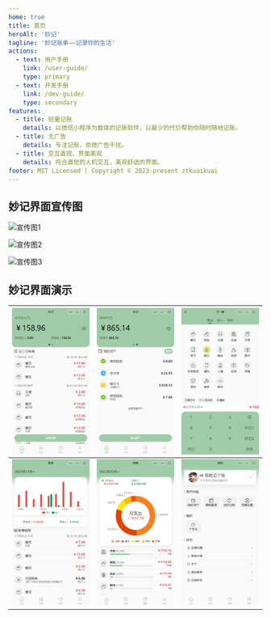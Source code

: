 ```yaml
---
home: true
title: 首页
heroAlt: '妙记'
tagline: '妙记账单——记录你的生活'
actions:
  - text: 用户手册
    link: /user-guide/
    type: primary
  - text: 开发手册
    link: /dev-guide/
    type: secondary
features:
  - title: 轻量记账
    details: 以微信小程序为载体的记账软件，以最少的代价帮助你随时随地记账。
  - title: 无广告
    details: 专注记账，拒绝广告干扰。
  - title: 交互直观、界面美观
    details: 符合直觉的人机交互，美观舒适的界面。
footer: MIT Licensed | Copyright © 2023-present ztkuaikuai
---
```

## 妙记界面宣传图
![宣传图1](https://mp-32a9c741-ee12-48ed-86c1-aaeb62c1a109.cdn.bspapp.com/cloudstorage/mj-assets/bigBanner1.png)

![宣传图2](https://mp-32a9c741-ee12-48ed-86c1-aaeb62c1a109.cdn.bspapp.com/cloudstorage/mj-assets/bigBanner2.png)

![宣传图3](https://mp-32a9c741-ee12-48ed-86c1-aaeb62c1a109.cdn.bspapp.com/cloudstorage/mj-assets/bigBanner3.png)

## 妙记界面演示
| ![demonstration1](./demonstration1.png) | ![demonstration1](./demonstration5.png) |![demonstration1](./demonstration6.png) |
| :-------------------------------------: | :-------------------------------------: |:-------------------------------------: |
| ![demonstration1](./demonstration2.png) | ![demonstration1](./demonstration3.png) | ![demonstration1](./demonstration4.png) |





